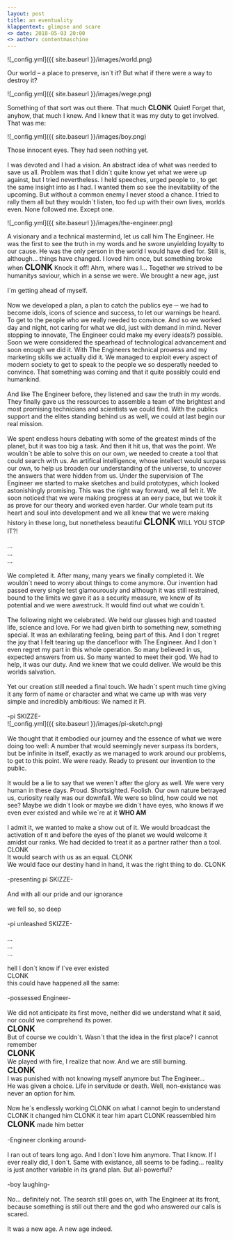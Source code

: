 ```yaml
---
layout: post
title: an eventuality
klappentext: glimpse and scare
<> date: 2018-05-03 20:00
<> author: contentmaschine
---
```


<!-- ToDo

+zumindest wege raufscalen

-->


![_config.yml]({{ site.baseurl }}/images/world.png)

Our world – a place to preserve, isn´t it? But what if there were a way to destroy it?

![_config.yml]({{ site.baseurl }}/images/wege.png)

Something of that sort was out there. That much <b style="font-size:1.1em">CLONK</b> Quiet! Forget that, anyhow, that much I knew. And I knew that it was my duty to get involved. That was me:

![_config.yml]({{ site.baseurl }}/images/boy.png)

Those innocent eyes. They had seen nothing yet. 
<br>
<br>
I was devoted and I had a vision. An abstract idea of what was needed to save us all. Problem was that I didn´t quite know yet what we were up against, but I tried nevertheless. I held speeches, urged people to , to get the same insight into  as I had. I wanted them so see the inevitability of the upcoming. But without a common enemy I never stood a chance. I tried to rally them all but they wouldn´t listen, too fed up with their own lives, worlds even. None followed me. Except one.

![_config.yml]({{ site.baseurl }}/images/the-engineer.png)

A visionary and a technical mastermind, let us call him The Engineer. He was the first to see the truth in my words and he swore unyielding loyalty to our cause. He was the only person in the world I would have died for. Still is, although... things have changed. I loved him once, but something broke when <b style="font-size:1.3em">CLONK</b> Knock it off! Ahm, where was I... Together we strived to be humanitys saviour, which in a sense we were. We brought a new age, just
<br>
<br>
I´m getting ahead of myself.
<br>
<br>
Now we developed a plan, a plan to catch the publics eye ─ we had to become idols, icons of science and success, to let our warnings be heard. To get to the people who we really needed to convince. And so we worked day and night, not caring for what we did, just with demand in mind. Never stopping to innovate, The Engineer could make my every idea(s?) possible. Soon we were considered the spearhead of technological advancement and soon enough we did it. With The Engineers technical prowess and my marketing skills we actually did it. We managed to exploit every aspect of modern society to get to speak to the people we so desperatly needed to convince. That something was coming and that it quite possibly could end humankind.
<br>
<br>
And like The Engineer before, they listened and saw the truth in my words. They finally gave us the ressources to assemble a team of the brightest and most promising technicians and scientists we could find. With the publics support and the elites standing behind us as well, we could at last begin our real mission.
<br>
<br>
We spent endless hours debating with some of the greatest minds of the planet, but it was too big a task. And then it hit us, that was the point. We wouldn´t be able to solve this on our own, we needed to create a tool that could search with us. An artifical intelligence, whose intellect would surpass our own, to help us broaden our understanding of the universe, to uncover the answers that were hidden from us. Under the supervision of The Engineer we started to make sketches and build prototypes, which looked astonishingly promising. This was the right way forward, we all felt it. We soon noticed that we were making progress at an eery pace, but we took it as prove for our theory and worked even harder. Our whole team put its heart and soul into development and we all knew that we were making history in these long, but nonetheless beautiful <b style="font-size:1.5em">CLONK</b> WILL YOU STOP IT?!
<br>
<br>
...
<br>
...
<br>
...
<br>
<br>
We completed it. After many, many years we finally completed it. We wouldn´t need to worry about things to come anymore. Our invention had passed every single test glamourously and although it was still restrained, bound to the limits we gave it as a security measure, we knew of its potential and we were awestruck. It would find out what we couldn´t. 
<br>
<br>
The following night we celebrated. We held our glasses high and toasted life, science and love. For we had given birth to something new, something special. It was an exhilarating feeling, being part of this. And I don´t regret the joy that I felt tearing up the dancefloor with The Engineer. And I don´t even regret my part in this whole operation. So many believed in us, expected answers from us. So  many wanted to meet their god. We had to help, it was our duty. And we knew that we could deliver. We would be this worlds salvation. 
<br>
<br>
Yet our creation still needed a final touch. We hadn´t spent much time giving it any form of name or character and what we came up with was very simple and incredibly ambitious: We named it Pi.
<br>
<br>
-pi SKIZZE-
<br>
![_config.yml]({{ site.baseurl }}/images/pi-sketch.png)
<br>
<br>
We thought that it embodied our journey and the essence of what we were doing too well: A number that would seemingly never surpass its borders, but be infinite in itself, exactly as we managed to work around our problems, to get to this point. We were ready. Ready to present our invention to the public.
<br>
<br>
It would be a lie to say that we weren´t after the glory as well. We were very human in these days. Proud. Shortsighted. Foolish. Our own nature betrayed us, curiosity really was our downfall. We were so blind, how could we not see? Maybe we didn´t look or maybe we didn´t have eyes, who knows if we even ever existed and while we´re at it <b>WHO AM</b> 
<br>
<br>
I admit it, we wanted to make a show out of it. We would broadcast the activation of π and before the eyes of the planet we would welcome it amidst our ranks. We had decided to treat it as a partner rather than a tool. CLONK
<br>
It would search with us as an equal. CLONK
<br>
We would face our destiny hand in hand, it was the right thing to do.  CLONK
<br>
<br>
-presenting pi SKIZZE-
<br>
<br>
And with all our pride and our ignorance
<br>
<br>
we fell so, so deep 
<br>
<br>
-pi unleashed SKIZZE-
<br>
<br>
...<br>
...<br>
...<br>
<br>
hell I don´t know if I´ve ever existed
<br>
CLONK
<br>
this could have happened all the same:
<br>
<br>
-possessed Engineer-
<br>
<br>
We did not anticipate its first move, neither did we understand what it said, nor could we comprehend its power.
<br>
<b style="font-size:1.3em">CLONK</b>
<br>
But of course we couldn´t. Wasn´t that the idea in the first place? I cannot remember
<br>
<b style="font-size:1.3em">CLONK</b>
<br>
We played with fire, I realize that now. And we are still burning. <br>
<b style="font-size:1.3em">CLONK</b> <br>
I was punished with not knowing myself anymore but The Engineer... <br>
He was given a choice. Life in servitude or death. Well, non-existance was never an option for him. <br> <br>
Now he´s endlessly working CLONK on what I cannot begin to understand CLONK it changed him CLONK it tear him apart CLONK reassembled him <b style="font-size:1.3em">CLONK</b> made him better
<br>
<br>
-Engineer clonking around-
<br>
<br>
I ran out of tears long ago. And I don´t love him anymore. That I know. If I ever really did, I don´t. Same with existance, all seems to be fading... reality is just another variable in its grand plan. But all-powerful?
<br>
<br>
-boy laughing-
<br>
<br>
No... definitely not. The search still goes on, with The Engineer at its front, because something is still out there and the god who answered our calls is scared.
<br>
<br>
It was a new age. A new age indeed.
